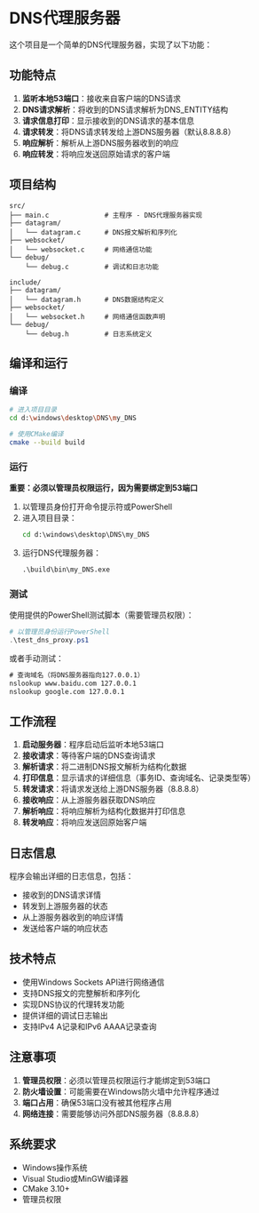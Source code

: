 # DNS代理服务器

这个项目是一个简单的DNS代理服务器，实现了以下功能：

## 功能特点

1. **监听本地53端口**：接收来自客户端的DNS请求
2. **DNS请求解析**：将收到的DNS请求解析为DNS_ENTITY结构
3. **请求信息打印**：显示接收到的DNS请求的基本信息
4. **请求转发**：将DNS请求转发给上游DNS服务器（默认8.8.8.8）
5. **响应解析**：解析从上游DNS服务器收到的响应
6. **响应转发**：将响应发送回原始请求的客户端

## 项目结构

```
src/
├── main.c              # 主程序 - DNS代理服务器实现
├── datagram/
│   └── datagram.c      # DNS报文解析和序列化
├── websocket/
│   └── websocket.c     # 网络通信功能
└── debug/
    └── debug.c         # 调试和日志功能

include/
├── datagram/
│   └── datagram.h      # DNS数据结构定义
├── websocket/
│   └── websocket.h     # 网络通信函数声明
└── debug/
    └── debug.h         # 日志系统定义
```

## 编译和运行

### 编译
```bash
# 进入项目目录
cd d:\windows\desktop\DNS\my_DNS

# 使用CMake编译
cmake --build build
```

### 运行
**重要：必须以管理员权限运行，因为需要绑定到53端口**

1. 以管理员身份打开命令提示符或PowerShell
2. 进入项目目录：
   ```cmd
   cd d:\windows\desktop\DNS\my_DNS
   ```
3. 运行DNS代理服务器：
   ```cmd
   .\build\bin\my_DNS.exe
   ```

### 测试
使用提供的PowerShell测试脚本（需要管理员权限）：
```powershell
# 以管理员身份运行PowerShell
.\test_dns_proxy.ps1
```

或者手动测试：
```cmd
# 查询域名（将DNS服务器指向127.0.0.1）
nslookup www.baidu.com 127.0.0.1
nslookup google.com 127.0.0.1
```

## 工作流程

1. **启动服务器**：程序启动后监听本地53端口
2. **接收请求**：等待客户端的DNS查询请求
3. **解析请求**：将二进制DNS报文解析为结构化数据
4. **打印信息**：显示请求的详细信息（事务ID、查询域名、记录类型等）
5. **转发请求**：将请求发送给上游DNS服务器（8.8.8.8）
6. **接收响应**：从上游服务器获取DNS响应
7. **解析响应**：将响应解析为结构化数据并打印信息
8. **转发响应**：将响应发送回原始客户端

## 日志信息

程序会输出详细的日志信息，包括：
- 接收到的DNS请求详情
- 转发到上游服务器的状态
- 从上游服务器收到的响应详情
- 发送给客户端的响应状态

## 技术特点

- 使用Windows Sockets API进行网络通信
- 支持DNS报文的完整解析和序列化
- 实现DNS协议的代理转发功能
- 提供详细的调试日志输出
- 支持IPv4 A记录和IPv6 AAAA记录查询

## 注意事项

1. **管理员权限**：必须以管理员权限运行才能绑定到53端口
2. **防火墙设置**：可能需要在Windows防火墙中允许程序通过
3. **端口占用**：确保53端口没有被其他程序占用
4. **网络连接**：需要能够访问外部DNS服务器（8.8.8.8）

## 系统要求

- Windows操作系统
- Visual Studio或MinGW编译器
- CMake 3.10+
- 管理员权限
